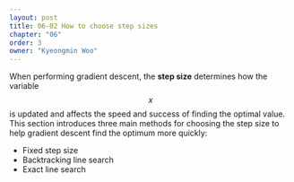 ```yaml
---
layout: post
title: 06-02 How to choose step sizes
chapter: "06"
order: 3
owner: "Kyeongmin Woo"
---
```


When performing gradient descent, the **step size** determines how the variable $$x$$ is updated and affects the speed and success of finding the optimal value. This section introduces three main methods for choosing the step size to help gradient descent find the optimum more quickly:

- Fixed step size
- Backtracking line search
- Exact line search